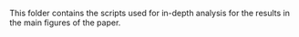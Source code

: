 This folder contains the scripts used for in-depth analysis for the results in the main figures of the paper. 

